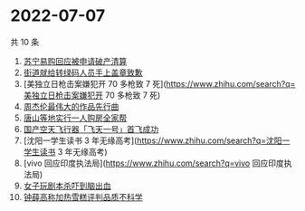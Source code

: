# 2022-07-07

共 10 条

<!-- BEGIN -->
<!-- 最后更新时间 Thu Jul 07 2022 00:14:43 GMT+0800 (China Standard Time) -->

1. [苏宁易购回应被申请破产清算](https://www.zhihu.com/search?q=苏宁易购回应被申请破产清算)
1. [街道就给转绿码人员手上盖章致歉](https://www.zhihu.com/search?q=街道就给转绿码人员手上盖章致歉)
1. [美独立日枪击案嫌犯开 70 多枪致 7 死](https://www.zhihu.com/search?q=美独立日枪击案嫌犯开 70 多枪致 7 死)
1. [周杰伦最伟大的作品先行曲](https://www.zhihu.com/search?q=周杰伦最伟大的作品先行曲)
1. [唐山等地实行一人购房全家帮](https://www.zhihu.com/search?q=唐山等地实行一人购房全家帮)
1. [国产空天飞行器「飞天一号」首飞成功](https://www.zhihu.com/search?q=国产空天飞行器「飞天一号」首飞成功)
1. [沈阳一学生读书 3 年无缘高考](https://www.zhihu.com/search?q=沈阳一学生读书 3 年无缘高考)
1. [vivo 回应印度执法局](https://www.zhihu.com/search?q=vivo 回应印度执法局)
1. [女子玩剧本杀吓到脑出血](https://www.zhihu.com/search?q=女子玩剧本杀吓到脑出血)
1. [钟薛高称加热雪糕评判品质不科学](https://www.zhihu.com/search?q=钟薛高称加热雪糕评判品质不科学)

<!-- END -->
